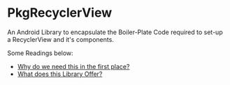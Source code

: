 # PkgRecyclerView
An Android Library to encapsulate the Boiler-Plate Code required to set-up a RecyclerView and it's components.

Some Readings below:

 - [Why do we need this in the first place?](documentation/NEED_OF_THIS_LIBRARY.md)
 - [What does this Library Offer?](documentation/LIBRARY_CAPABILITIES.md)
